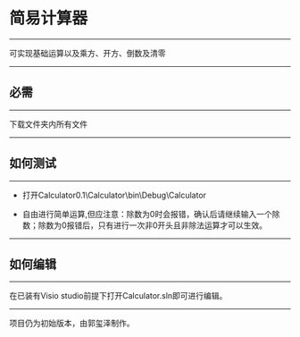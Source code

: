 # **简易计算器**
---
可实现基础运算以及乘方、开方、倒数及清零
****
## 必需
---
下载文件夹内所有文件
****
## 如何测试
---
* 打开Calculator0.1\Calculator\bin\Debug\Calculator

* 自由进行简单运算,但应注意：除数为0时会报错，确认后请继续输入一个除数；除数为0报错后，只有进行一次非0开头且非除法运算才可以生效。
****
## 如何编辑
---
在已装有Visio studio前提下打开Calculator.sln即可进行编辑。
****
项目仍为初始版本，由郭玺泽制作。



